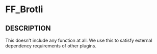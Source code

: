 # FF_Brotli

## DESCRIPTION
This doesn't include any function at all. We use this to satisfy external dependency requirements of other plugins. 
